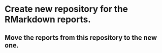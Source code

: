 # Create new repository for the RMarkdown reports.
## Move the reports from this repository to the new one.


